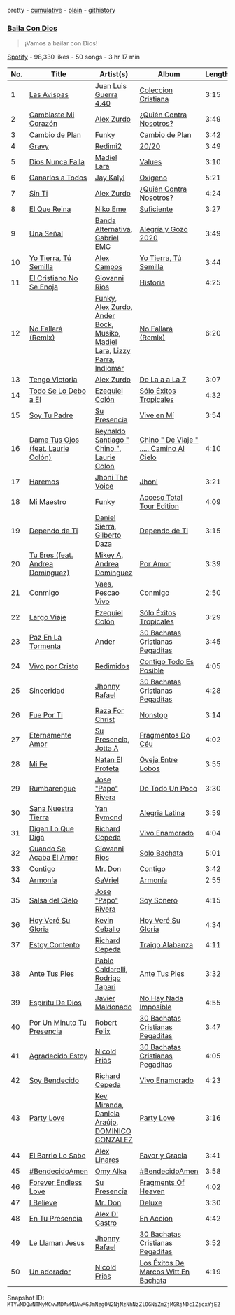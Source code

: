 pretty - [cumulative](/playlists/cumulative/37i9dQZF1DWWNDEz8jM1rl.md) - [plain](/playlists/plain/37i9dQZF1DWWNDEz8jM1rl) - [githistory](https://github.githistory.xyz/mackorone/spotify-playlist-archive/blob/main/playlists/plain/37i9dQZF1DWWNDEz8jM1rl)

### [Baila Con Dios](https://open.spotify.com/playlist/37i9dQZF1DWWNDEz8jM1rl)

> ¡Vamos a bailar con Dios!

[Spotify](https://open.spotify.com/user/spotify) - 98,330 likes - 50 songs - 3 hr 17 min

| No. | Title | Artist(s) | Album | Length |
|---|---|---|---|---|
| 1 | [Las Avispas](https://open.spotify.com/track/1oInQX1RuH1TcHuDv8Gvw3) | [Juan Luis Guerra 4.40](https://open.spotify.com/artist/3nlpTZci9O5W8RsNoNH559) | [Coleccion Cristiana](https://open.spotify.com/album/4u3f2d7j7SUlPh5dGaJf1v) | 3:15 |
| 2 | [Cambiaste Mi Corazón](https://open.spotify.com/track/6wkcbqDurhYtPtZP5QxN5U) | [Alex Zurdo](https://open.spotify.com/artist/0WI8OfWCRvK4nGHmKfFQmd) | [¿Quién Contra Nosotros?](https://open.spotify.com/album/5cuqDgBJPMEWLjfbxnexp4) | 3:49 |
| 3 | [Cambio de Plan](https://open.spotify.com/track/0MXbtfy4B2DaUL6ol0ZkXO) | [Funky](https://open.spotify.com/artist/4B4YYJ0BAYBK86yxqQV7mu) | [Cambio de Plan](https://open.spotify.com/album/7K3gotaXY44bihQHnD2PGm) | 3:42 |
| 4 | [Gravy](https://open.spotify.com/track/4iUDeFnfywaSOPG5fPaIb1) | [Redimi2](https://open.spotify.com/artist/0WZOmdnCln6FK6GM9e2tGm) | [20/20](https://open.spotify.com/album/0LJ2GhneIQZdDuXZtVLAjN) | 3:49 |
| 5 | [Dios Nunca Falla](https://open.spotify.com/track/3mBlNX9LKkJU8BM9B3k23Y) | [Madiel Lara](https://open.spotify.com/artist/6n6D2g1FuTmnFiMDD4RT42) | [Values](https://open.spotify.com/album/6IXTSDUaSGqqqA8eCzaQ4H) | 3:10 |
| 6 | [Ganarlos a Todos](https://open.spotify.com/track/0lbtoROQFkkyBda4nWE5vl) | [Jay Kalyl](https://open.spotify.com/artist/0sHeKC0Zcxpz4wOHHE5oJ7) | [Oxigeno](https://open.spotify.com/album/0tAVNYIxC7TpHEdkmZRtHE) | 5:21 |
| 7 | [Sin Ti](https://open.spotify.com/track/57ogj5vevbzdRtC8Ng2Rtx) | [Alex Zurdo](https://open.spotify.com/artist/0WI8OfWCRvK4nGHmKfFQmd) | [¿Quién Contra Nosotros?](https://open.spotify.com/album/5cuqDgBJPMEWLjfbxnexp4) | 4:24 |
| 8 | [El Que Reina](https://open.spotify.com/track/5EQtvJcs1972KsmMZDCCHR) | [Niko Eme](https://open.spotify.com/artist/4jLWtcGrESS5YvRip2ATmL) | [Suficiente](https://open.spotify.com/album/6xuPzzkawDA8P9vnRxWNSN) | 3:27 |
| 9 | [Una Señal](https://open.spotify.com/track/5l5MmlrPtEGxkhDttuAI8C) | [Banda Alternativa](https://open.spotify.com/artist/5pNLS31QCGDruKrezxNrpo), [Gabriel EMC](https://open.spotify.com/artist/0rOLLmeuTbBAx7YKcVEECH) | [Alegría y Gozo 2020](https://open.spotify.com/album/7eaEia0ipy3eub1E8Gf4Jx) | 3:49 |
| 10 | [Yo Tierra, Tú Semilla](https://open.spotify.com/track/5nMGlYgxdOYT4fPPfwEmYm) | [Alex Campos](https://open.spotify.com/artist/6slyJwua5e5GuhuP82sTHR) | [Yo Tierra, Tú Semilla](https://open.spotify.com/album/2oGG8gg5AjSdAIqeWGWJMl) | 3:44 |
| 11 | [El Cristiano No Se Enoja](https://open.spotify.com/track/1m4pJIKdaMuyEUiqZiyxCE) | [Giovanni Rios](https://open.spotify.com/artist/5bJbyAOugvWGdfwZ2Yzptl) | [Historia](https://open.spotify.com/album/2wBNUXXpdNns2ReHXr0Vvx) | 4:25 |
| 12 | [No Fallará \(Remix\)](https://open.spotify.com/track/72XN9Vvud8SKkbWMsIvE15) | [Funky](https://open.spotify.com/artist/4B4YYJ0BAYBK86yxqQV7mu), [Alex Zurdo](https://open.spotify.com/artist/0WI8OfWCRvK4nGHmKfFQmd), [Ander Bock](https://open.spotify.com/artist/3ARwD7QJqYlDmcFeB6oPQM), [Musiko](https://open.spotify.com/artist/4A03xFVufDpEqOY9fQlFue), [Madiel Lara](https://open.spotify.com/artist/6n6D2g1FuTmnFiMDD4RT42), [Lizzy Parra](https://open.spotify.com/artist/1Cm5r6LqrFQDuA0F4KUIQz), [Indiomar](https://open.spotify.com/artist/4fdudhIT1GNNvtvM309dyM) | [No Fallará \(Remix\)](https://open.spotify.com/album/3b9P46dufcEVUm4TwrrTCf) | 6:20 |
| 13 | [Tengo Victoria](https://open.spotify.com/track/7JIUI9bHyaifT8EAyNWqBU) | [Alex Zurdo](https://open.spotify.com/artist/0WI8OfWCRvK4nGHmKfFQmd) | [De La a a La Z](https://open.spotify.com/album/0LhQiVh7Hdi2qv5xGOOKIt) | 3:07 |
| 14 | [Todo Se Lo Debo a El](https://open.spotify.com/track/3954VWv51e6kVHKAupQj2m) | [Ezequiel Colón](https://open.spotify.com/artist/44V8q3JGpAcyDho7d3dPvJ) | [Sólo Éxitos Tropicales](https://open.spotify.com/album/3WcAFQZcY6hVCbO4CiKNPH) | 4:32 |
| 15 | [Soy Tu Padre](https://open.spotify.com/track/6zs6YLKvJolVWvSRW4KV17) | [Su Presencia](https://open.spotify.com/artist/2gaFnEQydJdWNkT17NLZm3) | [Vive en Mí](https://open.spotify.com/album/0OWlPKpTVq2bLYj80Drs1x) | 3:54 |
| 16 | [Dame Tus Ojos \(feat\. Laurie Colón\)](https://open.spotify.com/track/3jPaLIbWPyfS5GZluhxh4D) | [Reynaldo Santiago " Chino "](https://open.spotify.com/artist/0d2PKfTXyO0YaqnClQybw1), [Laurie Colon](https://open.spotify.com/artist/3D3ZmxtOiCz4n6UJf9k1R7) | [Chino " De Viaje " ....\. Camino Al Cielo](https://open.spotify.com/album/5fWfAVXPS3buPNuv0tCViu) | 4:10 |
| 17 | [Haremos](https://open.spotify.com/track/3lNGZ37M86ikm5kkEtVlID) | [Jhoni The Voice](https://open.spotify.com/artist/6grrtSwMegDAZVtJgUQtJl) | [Jhoni](https://open.spotify.com/album/0ZOO5oBb4wmvXa4yPaRVfr) | 3:21 |
| 18 | [Mi Maestro](https://open.spotify.com/track/6cyWdTbdJVZaqHeJ3GA1Rk) | [Funky](https://open.spotify.com/artist/4B4YYJ0BAYBK86yxqQV7mu) | [Acceso Total Tour Edition](https://open.spotify.com/album/5iZ99qIRyztj5xNc9JkxDP) | 4:09 |
| 19 | [Dependo de Ti](https://open.spotify.com/track/6V6BQzogQ4WtHBtGKYpCZ8) | [Daniel Sierra](https://open.spotify.com/artist/59kFGrpOBHO4SS83Hr9qM0), [Gilberto Daza](https://open.spotify.com/artist/6pdXxGaaEGf7huw3C6fz6a) | [Dependo de Ti](https://open.spotify.com/album/651OlbSCsMTaxCRqVgGkIG) | 3:15 |
| 20 | [Tu Eres \(feat\. Andrea Dominguez\)](https://open.spotify.com/track/5hYZyaj6vaEwP5tEjsKBSA) | [Mikey A](https://open.spotify.com/artist/1l6CSnpOO3rlki99yADeks), [Andrea Dominguez](https://open.spotify.com/artist/25YZT94TGT0kKiLaTybU3O) | [Por Amor](https://open.spotify.com/album/3e2VFF2ZVNODx11mQGCdAy) | 3:39 |
| 21 | [Conmigo](https://open.spotify.com/track/7G6FUIGJigrZrDKYO3uhGG) | [Vaes](https://open.spotify.com/artist/7iOw6TIHh8GcNnaAFvXyTu), [Pescao Vivo](https://open.spotify.com/artist/5GlkVOsZJwtYsvY55B8ExI) | [Conmigo](https://open.spotify.com/album/46HG8FO29WHwKukGqGVrKs) | 2:50 |
| 22 | [Largo Viaje](https://open.spotify.com/track/5RC9Wt1fdM8h1LzoHBeAZm) | [Ezequiel Colón](https://open.spotify.com/artist/44V8q3JGpAcyDho7d3dPvJ) | [Sólo Éxitos Tropicales](https://open.spotify.com/album/3WcAFQZcY6hVCbO4CiKNPH) | 3:29 |
| 23 | [Paz En La Tormenta](https://open.spotify.com/track/0vEQ3fQREP0tIObiMfuScP) | [Ander](https://open.spotify.com/artist/5twxq8MG0kp3dWPN1UKMCm) | [30 Bachatas Cristianas Pegaditas](https://open.spotify.com/album/7kK9agRpkwjNHsiCVE4hKt) | 3:45 |
| 24 | [Vivo por Cristo](https://open.spotify.com/track/1uqbbNbQf2vpYEXeLR5W5d) | [Redimidos](https://open.spotify.com/artist/09J01ekgESe5aPS6Dgr2F7) | [Contigo Todo Es Posible](https://open.spotify.com/album/71ocNlRBhhM7EPMUxDX7g2) | 4:05 |
| 25 | [Sinceridad](https://open.spotify.com/track/6N49H4sNWlPvytIiNmjVzB) | [Jhonny Rafael](https://open.spotify.com/artist/5ignJ7cAgLFhc8Rp1sNhJW) | [30 Bachatas Cristianas Pegaditas](https://open.spotify.com/album/7kK9agRpkwjNHsiCVE4hKt) | 4:28 |
| 26 | [Fue Por Ti](https://open.spotify.com/track/2Ne5BbFr9vIDsbQ71JLpax) | [Raza For Christ](https://open.spotify.com/artist/5CF3ghXdP30I58xqDF1nLW) | [Nonstop](https://open.spotify.com/album/2hIXO8X9iQA1XhFQZWrHdA) | 3:14 |
| 27 | [Eternamente Amor](https://open.spotify.com/track/20TvKgvjIlkUpFPCXUOE46) | [Su Presencia](https://open.spotify.com/artist/2gaFnEQydJdWNkT17NLZm3), [Jotta A](https://open.spotify.com/artist/1q0fWAYirCJgGf8ysLla6y) | [Fragmentos Do Céu](https://open.spotify.com/album/6TSkaLuTf3krKOP6G9MQ0e) | 4:02 |
| 28 | [Mi Fe](https://open.spotify.com/track/3ByHOVprxjQwTrUGBnc1QT) | [Natan El Profeta](https://open.spotify.com/artist/5UGUivMfBVd8JcBfjnniBf) | [Oveja Entre Lobos](https://open.spotify.com/album/2Tctk4AH3KtYpgHFpB6n0A) | 3:55 |
| 29 | [Rumbarengue](https://open.spotify.com/track/4h689d9SNdQ5WbrYcsGtG4) | [Jose "Papo" Rivera](https://open.spotify.com/artist/3lp74D745VvTN1w5ZH8IbY) | [De Todo Un Poco](https://open.spotify.com/album/0HpcxLjTaZ65MM7auMqwdb) | 3:30 |
| 30 | [Sana Nuestra Tierra](https://open.spotify.com/track/6ybmVFm0raojnGUrcHA6P7) | [Yan Rymond](https://open.spotify.com/artist/0Sopxx9Oh7GroU4m6aVa4j) | [Alegria Latina](https://open.spotify.com/album/72A2TVtTvR3QsqSzgUs0nR) | 3:59 |
| 31 | [Digan Lo Que Diga](https://open.spotify.com/track/0uWS9oivRA7qh4nexcZho3) | [Richard Cepeda](https://open.spotify.com/artist/5Ss0gsyIYSgFgt6l6hjcqq) | [Vivo Enamorado](https://open.spotify.com/album/5weYqhXk45tTuKTB5LRSJ5) | 4:04 |
| 32 | [Cuando Se Acaba El Amor](https://open.spotify.com/track/2FXKO3yAmNgFE3GcNsuJDd) | [Giovanni Rios](https://open.spotify.com/artist/5bJbyAOugvWGdfwZ2Yzptl) | [Solo Bachata](https://open.spotify.com/album/3r3NL0WmDLp0gpR8TGifhd) | 5:01 |
| 33 | [Contigo](https://open.spotify.com/track/1ld0Nc6a8kqXjMJw3eRm1j) | [Mr\. Don](https://open.spotify.com/artist/12YP3RGVLp3c36Zi6lFRtR) | [Contigo](https://open.spotify.com/album/4EyoMV51X0r69upo5S2na0) | 3:42 |
| 34 | [Armonía](https://open.spotify.com/track/0h81kXmPh8rG5vp8dkYbVD) | [GaVriel](https://open.spotify.com/artist/1yzYNUGhfMTntAsh9hjuP2) | [Armonía](https://open.spotify.com/album/60vy0EV9wPovDXlZUVCr4u) | 2:55 |
| 35 | [Salsa del Cielo](https://open.spotify.com/track/402sqB8gweQGnKTPEWsmJe) | [Jose "Papo" Rivera](https://open.spotify.com/artist/3lp74D745VvTN1w5ZH8IbY) | [Soy Sonero](https://open.spotify.com/album/2mJmN2QxAygva8MwukonqS) | 4:15 |
| 36 | [Hoy Veré Su Gloria](https://open.spotify.com/track/3A7r0LzUXp0pxWR4AfhLV5) | [Kevin Ceballo](https://open.spotify.com/artist/41xsiEh9qfWhieXgsoI43v) | [Hoy Veré Su Gloria](https://open.spotify.com/album/1xCt6Bwx2DPoSh6EGBIlOv) | 4:34 |
| 37 | [Estoy Contento](https://open.spotify.com/track/6jRFsF1AnnVWmJRzlX0a9s) | [Richard Cepeda](https://open.spotify.com/artist/5Ss0gsyIYSgFgt6l6hjcqq) | [Traigo Alabanza](https://open.spotify.com/album/4g3SmEvXmxDMVJa8iPKB8c) | 4:11 |
| 38 | [Ante Tus Pies](https://open.spotify.com/track/2SVIzC2JLC8QZ2wt4Pyis2) | [Pablo Caldarelli](https://open.spotify.com/artist/3UNQgVdq9T2fM1FGjEVQyT), [Rodrigo Tapari](https://open.spotify.com/artist/1wkImvL5XLLhrNcmX7sVt4) | [Ante Tus Pies](https://open.spotify.com/album/6gkpLRy39wZf5xX8jGrZY3) | 3:32 |
| 39 | [Espiritu De Dios](https://open.spotify.com/track/3PchABMkZW9CPTrKiS2IOV) | [Javier Maldonado](https://open.spotify.com/artist/773eYjENFwQa4WWsahVm76) | [No Hay Nada Imposible](https://open.spotify.com/album/3S7tVmHEPScYVF1gflAkI6) | 4:55 |
| 40 | [Por Un Minuto Tu Presencia](https://open.spotify.com/track/0JNl9KUHsxHJYPBIXxacf8) | [Robert Felix](https://open.spotify.com/artist/5yGr7jNjfmBDVlOHPlsilG) | [30 Bachatas Cristianas Pegaditas](https://open.spotify.com/album/7kK9agRpkwjNHsiCVE4hKt) | 3:47 |
| 41 | [Agradecido Estoy](https://open.spotify.com/track/51fRcBcEdBddazx7L0qwpT) | [Nicold Frias](https://open.spotify.com/artist/2mWMcOU54bpKuJySMu6nGv) | [30 Bachatas Cristianas Pegaditas](https://open.spotify.com/album/7kK9agRpkwjNHsiCVE4hKt) | 4:05 |
| 42 | [Soy Bendecido](https://open.spotify.com/track/3AEQ1HVSghl5odDMaxysNv) | [Richard Cepeda](https://open.spotify.com/artist/5Ss0gsyIYSgFgt6l6hjcqq) | [Vivo Enamorado](https://open.spotify.com/album/5weYqhXk45tTuKTB5LRSJ5) | 4:23 |
| 43 | [Party Love](https://open.spotify.com/track/0AlbIFjE60wOeB4gTPiXa3) | [Kev Miranda](https://open.spotify.com/artist/5mAsjDDm81xwtAbB6TrWVR), [Daniela Araújo](https://open.spotify.com/artist/0V3UPrVVcCxIxQU43xYDxC), [DOMINICO GONZALEZ](https://open.spotify.com/artist/72zhW2gZnxEz4jKsutwSLw) | [Party Love](https://open.spotify.com/album/29wQaEDDwOEyghp030mgtm) | 3:16 |
| 44 | [El Barrio Lo Sabe](https://open.spotify.com/track/2wA8CQeX2p3vkP6Wfl2j6x) | [Alex Linares](https://open.spotify.com/artist/35DcV9GrbHnpHMpTxqO7aT) | [Favor y Gracia](https://open.spotify.com/album/70RxgRw7Fije42VXWsUH1C) | 3:41 |
| 45 | [\#BendecidoAmen](https://open.spotify.com/track/7bgEoYgjwC1OG40Qv0PmFh) | [Omy Alka](https://open.spotify.com/artist/6dBxV47XdYFxRPmDGSyhgh) | [\#BendecidoAmen](https://open.spotify.com/album/291jzwipV9JQUcJdNXdhRt) | 3:58 |
| 46 | [Forever Endless Love](https://open.spotify.com/track/7yVuvjNmRKiml7JUAQkoDr) | [Su Presencia](https://open.spotify.com/artist/2gaFnEQydJdWNkT17NLZm3) | [Fragments Of Heaven](https://open.spotify.com/album/2SJpNluswRcABfuGq8R8ug) | 4:02 |
| 47 | [I Believe](https://open.spotify.com/track/3FMsFUwmzaAD7pPBQ81xAp) | [Mr\. Don](https://open.spotify.com/artist/12YP3RGVLp3c36Zi6lFRtR) | [Deluxe](https://open.spotify.com/album/7tJBOnefPMs9QEsLbd0oAe) | 3:30 |
| 48 | [En Tu Presencia](https://open.spotify.com/track/6ZedH7GdOealnGMGyWarWW) | [Alex D' Castro](https://open.spotify.com/artist/74O8Fdu8PKT7LWjjnfCbpm) | [En Accion](https://open.spotify.com/album/40dMA08JGPjNQjKkUdmnl0) | 4:42 |
| 49 | [Le Llaman Jesus](https://open.spotify.com/track/2u9xtvoN8XxuIhY2Fgb4vk) | [Jhonny Rafael](https://open.spotify.com/artist/5ignJ7cAgLFhc8Rp1sNhJW) | [30 Bachatas Cristianas Pegaditas](https://open.spotify.com/album/7kK9agRpkwjNHsiCVE4hKt) | 3:52 |
| 50 | [Un adorador](https://open.spotify.com/track/2KqBbw9NKRbxcqI1i9Mcho) | [Nicold Frias](https://open.spotify.com/artist/2mWMcOU54bpKuJySMu6nGv) | [Los Éxitos De Marcos Witt En Bachata](https://open.spotify.com/album/4LbSSVP1c7BU0O8KXOi6WW) | 4:19 |

Snapshot ID: `MTYwMDQwNTMyMCwwMDAwMDAwMGJmNzg0N2NjNzNhNzZlOGNiZmZjMGRjNDc1ZjcxYjE2`
